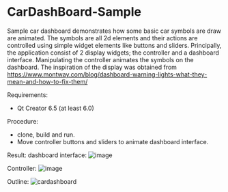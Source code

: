 # CarDashBoard-Sample
Sample car dashboard demonstrates how some basic car symbols are draw are animated. The symbols are all 2d elements and their actions are controlled using simple widget elements like buttons and sliders. Principally, the application consist of 2 display widgets; the controller and a dashboard interface. Manipulating the controller animates the symbols on the dashboard. 
The inspiration of the display was obtained from https://www.montway.com/blog/dashboard-warning-lights-what-they-mean-and-how-to-fix-them/

Requirements:
- Qt Creator 6.5 (at least 6.0)

Procedure:
- clone, build and run.
- Move controller buttons and sliders to animate dashboard interface.

Result:
dashboard interface:
![image](https://github.com/O-Cube/CarDashBoard-Sample/assets/65163799/5d84fd7d-fc4c-48a5-988a-0e2293ea229b)

Controller:
![image](https://github.com/O-Cube/CarDashBoard-Sample/assets/65163799/145ec563-000d-4ffc-a629-3be1cf9ba73c)

Outline:
![cardashboard](https://github.com/O-Cube/CarDashBoard-Sample/assets/65163799/3fc7fb47-3e7e-460c-9c2b-fc9ddc052648)


